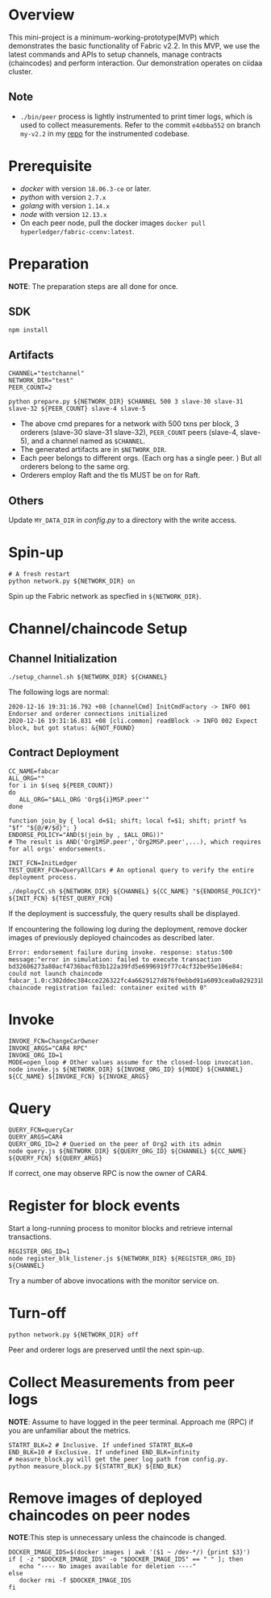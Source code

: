
# Overview
This mini-project is a minimum-working-prototype(MVP) which demonstrates the basic functionality of Fabric v2.2. In this MVP, we use the latest commands and APIs to setup channels, manage contracts (chaincodes) and perform interaction. 
Our demonstration operates on ciidaa cluster. 

## Note
* `./bin/peer` process is lightly instrumented to print timer logs, which is used to collect measurements. Refer to the commit `e4dbba552` on branch `my-v2.2` in my [repo](https://github.com/RUAN0007/FabricSharpSigmod/tree/my-v2.2) for the instrumented codebase. 

# Prerequisite
* _docker_ with version `18.06.3-ce` or later.
* _python_ with version `2.7.x`
* _golang_ with version `1.14.x`
* _node_ with version `12.13.x`
* On each peer node, pull the docker images `docker pull hyperledger/fabric-ccenv:latest`. 

# Preparation
__NOTE__: The preparation steps are all done for once. 
## SDK
```
npm install
```
## Artifacts
```
CHANNEL="testchannel"
NETWORK_DIR="test"
PEER_COUNT=2

python prepare.py ${NETWORK_DIR} $CHANNEL 500 3 slave-30 slave-31 slave-32 ${PEER_COUNT} slave-4 slave-5
```
* The above cmd prepares for a network with 500 txns per block, 3 orderers (slave-30 slave-31 slave-32), `PEER_COUNT` peers (slave-4, slave-5), and a channel named as `$CHANNEL`.
* The generated artifacts are in `$NETWORK_DIR`. 
* Each peer belongs to different orgs. (Each org has a single peer. ) But all orderers belong to the same org. 
* Orderers employ Raft and the tls MUST be on for Raft. 

## Others
Update `MY_DATA_DIR` in _config.py_ to a directory with the write access. 

# Spin-up
```
# A fresh restart
python network.py ${NETWORK_DIR} on
```
Spin up the Fabric network as specfied in `${NETWORK_DIR}`.

# Channel/chaincode Setup
## Channel Initialization
```
./setup_channel.sh ${NETWORK_DIR} ${CHANNEL}
```
The following logs are normal:
```
2020-12-16 19:31:16.792 +08 [channelCmd] InitCmdFactory -> INFO 001 Endorser and orderer connections initialized
2020-12-16 19:31:16.831 +08 [cli.common] readBlock -> INFO 002 Expect block, but got status: &{NOT_FOUND}
```

## Contract Deployment
```
CC_NAME=fabcar
ALL_ORG=""
for i in $(seq ${PEER_COUNT})
do
   ALL_ORG="$ALL_ORG 'Org${i}MSP.peer'"
done

function join_by { local d=$1; shift; local f=$1; shift; printf %s "$f" "${@/#/$d}"; }
ENDORSE_POLICY="AND($(join_by , $ALL_ORG))"
# The result is AND('Org1MSP.peer','Org2MSP.peer',...), which requires for all orgs' endorsements.

INIT_FCN=InitLedger
TEST_QUERY_FCN=QueryAllCars # An optional query to verify the entire deployment process.

./deployCC.sh ${NETWORK_DIR} ${CHANNEL} ${CC_NAME} "${ENDORSE_POLICY}" ${INIT_FCN} ${TEST_QUERY_FCN}
```

If the deployment is successfuly, the query results shall be displayed.

If encountering the following log during the deployment, remove docker images of previously deployed chaincodes as described later.
```
Error: endorsement failure during invoke. response: status:500 message:"error in simulation: failed to execute transaction bd32606273a80acf4736bacf03b122a39fd5e6996919f77c4cf32be95e106e84: could not launch chaincode fabcar_1.0:c302ddec384cce226322fc4a6629127d876f0ebbd91a6093cea0a829231b1e09: chaincode registration failed: container exited with 0" 
```

# Invoke 
```
INVOKE_FCN=ChangeCarOwner
INVOKE_ARGS="CAR4 RPC"
INVOKE_ORG_ID=1
MODE=open_loop # Other values assume for the closed-loop invocation. 
node invoke.js ${NETWORK_DIR} ${INVOKE_ORG_ID} ${MODE} ${CHANNEL} ${CC_NAME} ${INVOKE_FCN} ${INVOKE_ARGS}
```

# Query
```
QUERY_FCN=queryCar
QUERY_ARGS=CAR4
QUERY_ORG_ID=2 # Queried on the peer of Org2 with its admin
node query.js ${NETWORK_DIR} ${QUERY_ORG_ID} ${CHANNEL} ${CC_NAME} ${QUERY_FCN} ${QUERY_ARGS}
```
If correct, one may observe RPC is now the owner of CAR4. 

# Register for block events
Start a long-running process to monitor blocks and retrieve internal transactions. 
```
REGISTER_ORG_ID=1
node register_blk_listener.js ${NETWORK_DIR} ${REGISTER_ORG_ID} ${CHANNEL} 
```
Try a number of above invocations with the monitor service on. 

# Turn-off
```
python network.py ${NETWORK_DIR} off
```
Peer and orderer logs are preserved until the next spin-up.

# Collect Measurements from peer logs
__NOTE__: Assume to have logged in the peer terminal. Approach me (RPC) if you are unfamiliar about the metrics. 
```
STATRT_BLK=2 # Inclusive. If undefined STATRT_BLK=0
END_BLK=10 # Exclusive. If undefined END_BLK=infinity
# measure_block.py will get the peer log path from config.py.
python measure_block.py ${STATRT_BLK} ${END_BLK}
```

# Remove images of deployed chaincodes on peer nodes
__NOTE__:This step is unnecessary unless the chaincode is changed. 
```
DOCKER_IMAGE_IDS=$(docker images | awk '($1 ~ /dev-*/) {print $3}')
if [ -z "$DOCKER_IMAGE_IDS" -o "$DOCKER_IMAGE_IDS" == " " ]; then
   echo "---- No images available for deletion ----"
else
   docker rmi -f $DOCKER_IMAGE_IDS
fi
```